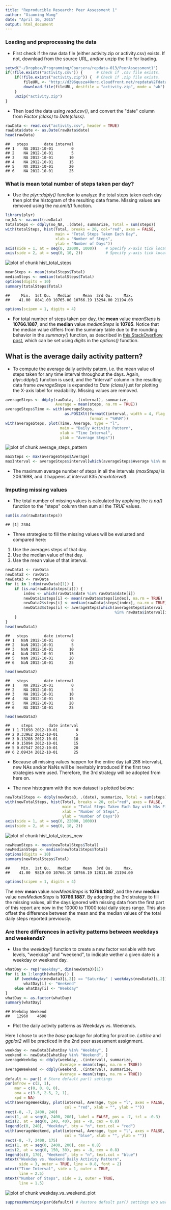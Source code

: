 ```yaml
---
title: "Reproducible Research: Peer Assessment 1"
author: "Xiaoning Wang"
date: "April 16, 2015"
output: html_document
---
```


### Loading and preprocessing the data

* First check if the raw data file (either activity.zip or activity.csv) exists. If not, download from the source URL, and/or unzip the file for loading.


```r
setwd("~/Dropbox/Programming/Coursera/repdata-013/PeerAssessment1")
if(!file.exists("activity.csv")) {      # Check if .csv file exists.
    if(!file.exists("activity.zip")) {  # Check if .zip file exists.
        fileURL <- "http://d396qusza40orc.cloudfront.net/repdata%2Fdata%2Factivity.zip"
        download.file(fileURL, destfile = "activity.zip", mode = "wb")
    }
    unzip("activity.zip")
}
```

* Then load the data using _read.csv()_, and convert the "date" column from _Factor (class)_ to _Date(class)_.


```r
rawData <- read.csv("activity.csv", header = TRUE)
rawData$date <- as.Date(rawData$date)
head(rawData)
```

```
##   steps       date interval
## 1    NA 2012-10-01        0
## 2    NA 2012-10-01        5
## 3    NA 2012-10-01       10
## 4    NA 2012-10-01       15
## 5    NA 2012-10-01       20
## 6    NA 2012-10-01       25
```

### What is mean total number of steps taken per day?

* Use the _plyr::ddply()_ function to analyze the total steps taken each day then plot the histogram of the resulting data frame. Missing values are removed using the _na.omit()_ function.


```r
library(plyr)
no_NA <- na.omit(rawData)
totalSteps <- ddply(no_NA, .(date), summarize, Total = sum(steps))
with(totalSteps, hist(Total, breaks = 20, col="red", axes = FALSE,
                      main = "Total Steps Taken Each Day",
                      xlab = "Number of Steps",
                      ylab = "Number of Days"))
axis(side = 1, at = seq(0, 22000, 1000))    # Specify x-axis tick locations.
axis(side = 2, at = seq(0, 10, 2))          # Specify y-axis tick locations.
```

![plot of chunk hist_total_steps](figure/hist_total_steps-1.png) 

```r
meanSteps <- mean(totalSteps$Total)
medianSteps <- median(totalSteps$Total)
options(digits = 10)
summary(totalSteps$Total)
```

```
##     Min.  1st Qu.   Median     Mean  3rd Qu.     Max. 
##    41.00  8841.00 10765.00 10766.19 13294.00 21194.00
```

```r
options(scipen = 1, digits = 4)
```

* For total number of steps taken per day, the **mean** value _meanSteps_ is **10766.1887**, and the **median** value _medianSteps_ is **10765**. Notice that the median value differs from the summary table due to the rounding behavior in the _summary()_ function, as described in [this StackOverflow post](http://stackoverflow.com/a/26360801), which can be set using _digits_ in the _options()_ function.

## What is the average daily activity pattern?

* To compute the average daily activity patern, i.e. the mean value of steps taken for any time interval throughout the days. Again, _plyr::ddply()_ function is used, and the "interval" column in the resulting data frame _averageSteps_ is expanded to _Date (class)_ just for plotting the X-axis label for readability. Missing values are removed.


```r
averageSteps <- ddply(rawData, .(interval), summarize,
                      Average = mean(steps, na.rm = TRUE))
averageSteps$Time <- with(averageSteps,
                          as.POSIXlt(formatC(interval, width = 4, flag = "0"),
                                     format = "%H%M"))
with(averageSteps, plot(Time, Average, type = "l",
                        main = "Daily Activity Pattern",
                        xlab = "Time Interval",
                        ylab = "Average Steps"))
```

![plot of chunk average_steps_pattern](figure/average_steps_pattern-1.png) 

```r
maxSteps <- max(averageSteps$Average)
maxInterval <- averageSteps$interval[which(averageSteps$Average %in% maxSteps)]
```

* The maximum average number of steps in all the intervals _(maxSteps)_ is 206.1698, and it happens at interval 835 _(maxInterval)_.

### Imputing missing values

* The total number of missing values is calculated by applying the _is.na()_ function to the "steps" column then sum all the _TRUE_ values.


```r
sum(is.na(rawData$steps))
```

```
## [1] 2304
```

* Three strategies to fill the missing values will be evaluated and compared here:
1. Use the averages steps of that day.
2. Use the median value of that day.
3. Use the mean value of that interval.


```r
newData1 <- rawData
newData2 <- rawData
newData3 <- rawData
for (i in 1:dim(rawData)[1]) {
    if (is.na(rawData$steps[i])) {
        index <- which(rawData$date %in% rawData$date[i])
        newData1$steps[i] <- mean(rawData$steps[index], na.rm = TRUE)
        newData2$steps[i] <- median(rawData$steps[index], na.rm = TRUE)
        newData3$steps[i] <- averageSteps[which(averageSteps$interval
                                                %in% rawData$interval[i]), 2]
    }
}
head(newData1)
```

```
##   steps       date interval
## 1   NaN 2012-10-01        0
## 2   NaN 2012-10-01        5
## 3   NaN 2012-10-01       10
## 4   NaN 2012-10-01       15
## 5   NaN 2012-10-01       20
## 6   NaN 2012-10-01       25
```

```r
head(newData2)
```

```
##   steps       date interval
## 1    NA 2012-10-01        0
## 2    NA 2012-10-01        5
## 3    NA 2012-10-01       10
## 4    NA 2012-10-01       15
## 5    NA 2012-10-01       20
## 6    NA 2012-10-01       25
```

```r
head(newData3)
```

```
##     steps       date interval
## 1 1.71698 2012-10-01        0
## 2 0.33962 2012-10-01        5
## 3 0.13208 2012-10-01       10
## 4 0.15094 2012-10-01       15
## 5 0.07547 2012-10-01       20
## 6 2.09434 2012-10-01       25
```

* Because all missing values happen for the entire day (all 288 intervals), new NAs and/or NaNs will be inevitably introduced if the first two strategies were used. Therefore, the 3rd strategy will be adopted from here on.



* The new histogram with the new dataset is plotted below:


```r
newTotalSteps <- ddply(newData3, .(date), summarize, Total = sum(steps))
with(newTotalSteps, hist(Total, breaks = 20, col="red", axes = FALSE,
                         main = "Total Steps Taken Each Day with NAs Filled",
                         xlab = "Number of Steps",
                         ylab = "Number of Days"))
axis(side = 1, at = seq(0, 22000, 1000))
axis(side = 2, at = seq(0, 18, 2))
```

![plot of chunk hist_total_steps_new](figure/hist_total_steps_new-1.png) 

```r
newMeanSteps <- mean(newTotalSteps$Total)
newMedianSteps <- median(newTotalSteps$Total)
options(digits = 10)
summary(newTotalSteps$Total)
```

```
##     Min.  1st Qu.   Median     Mean  3rd Qu.     Max. 
##    41.00  9819.00 10766.19 10766.19 12811.00 21194.00
```

```r
options(scipen = 1, digits = 4)
```

The new **mean** value _newMeanSteps_ is **10766.1887**, and the new **median** value _newMedianSteps_ is **10766.1887**. By adopting the 3rd strategy to fill the missing values, all the days ignored with missing data from the first part of this report are now in the 10000 to 11000 total daily steps range. This also offset the difference between the mean and the median values of the total daily steps reported previously.

### Are there differences in activity patterns between weekdays and weekends?

* Use the _weekday()_ function to create a new factor variable with two levels, "weekday" and "weekend", to indicate wether a given date is a weekday or weekend day.


```r
whatDay <- rep("Weekday", dim(newData3)[1])
for (i in 1:length(whatDay)) {
    if (weekdays(newData3[i,2]) == "Saturday" | weekdays(newData3[i,2]) == "Sunday")
        whatDay[i] <- "Weekend"
    else whatDay[i] <- "Weekday"
}
whatDay <- as.factor(whatDay)
summary(whatDay)
```

```
## Weekday Weekend 
##   12960    4608
```

* Plot the daily activity patterns as Weekdays vs. Weekends.

Here I chose to use the _base_ package for plotting for practice. _Lattice_ and _ggplot2_ will be practiced in the 2nd peer assessment assignment.


```r
weekday <- newData3[whatDay %in% "Weekday", ]
weekend <- newData3[whatDay %in% "Weekend", ]
averageWeekday <- ddply(weekday, .(interval), summarize,
                        Average = mean(steps, na.rm = TRUE))
averageWeekend <- ddply(weekend, .(interval), summarize,
                        Average = mean(steps, na.rm = TRUE))
default <- par() # Store default par() settings
par(mfrow = c(2, 1),
    mar = c(0, 0, 0, 0),
    oma = c(3.5, 2.5, 2, 1),
    xpd = NA)
with(averageWeekday, plot(interval, Average, type = "l", axes = FALSE,
                          col = "red", xlab = "", ylab = ""))
rect(-8, -7, 2400, 240)
axis(1, at = seq(0, 2400, 200), label = FALSE, pos = -7, tcl = -0.3)
axis(2, at = seq(0, 240, 40), pos = -8, cex = 0.8)
legend(c(0, 240), "Weekday", bty = "n", text.col = "red")
with(averageWeekend, plot(interval, Average, type = "l", axes = FALSE,
                          col = "blue", xlab = "", ylab = ""))
rect(-8, -7, 2400, 175)
axis(1, at = seq(0, 2400, 200), cex = 0.8)
axis(2, at = seq(0, 150, 30), pos = -8, cex = 0.8)
legend(c(0, 170), "Weekend", bty = "n", text.col = "blue")
mtext("Weekday vs. Weekend Daily Activity Pattern",
      side = 3, outer = TRUE, line = 0.8, font = 2)
mtext("Time Interval", side = 1, outer = TRUE,
      line = 2.5)
mtext("Number of Steps", side = 2, outer = TRUE,
      line = 1.5)
```

![plot of chunk weekday_vs_weekend_plot](figure/weekday_vs_weekend_plot-1.png) 

```r
suppressWarnings(par(default)) # Restore default par() settings w/o warnings.
```
